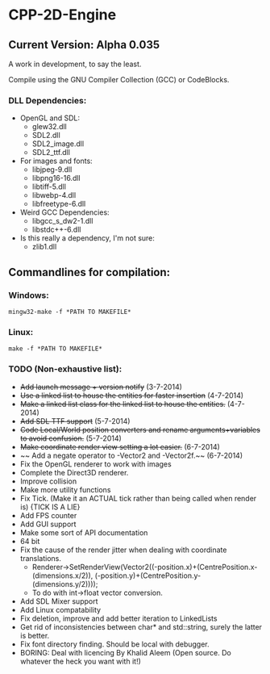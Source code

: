 # CPP-2D-Engine
## Current Version: Alpha 0.035
A work in development, to say the least.

Compile using the GNU Compiler Collection (GCC) or CodeBlocks.

### DLL Dependencies:
- OpenGL and SDL:
  - glew32.dll
  - SDL2.dll
  - SDL2_image.dll
  - SDL2_ttf.dll
- For images and fonts:
  - libjpeg-9.dll
  - libpng16-16.dll
  - libtiff-5.dll
  - libwebp-4.dll
  - libfreetype-6.dll
- Weird GCC Dependencies:
  - libgcc_s_dw2-1.dll
  - libstdc++-6.dll
- Is this really a dependency, I'm not sure:
  - zlib1.dll
  
## Commandlines for compilation:
### Windows:
	mingw32-make -f *PATH TO MAKEFILE*
### Linux:
	make -f *PATH TO MAKEFILE*
	
### TODO (Non-exhaustive list):
- ~~Add launch message + version notify~~ (3-7-2014)
- ~~Use a linked list to house the entities for faster insertion~~ (4-7-2014)
- ~~Make a linked list class for the linked list to house the entities.~~ (4-7-2014)
- ~~Add SDL TTF support~~ (5-7-2014)
- ~~Code Local/World position converters and rename arguments+variables to avoid confusion.~~ (5-7-2014)
- ~~Make coordinate render view setting a lot easier.~~ (6-7-2014)
- ~~ Add a negate operator to -Vector2 and -Vector2f.~~ (6-7-2014)
- Fix the OpenGL renderer to work with images
- Complete the Direct3D renderer.
- Improve collision
- Make more utility functions
- Fix Tick. (Make it an ACTUAL tick rather than being called when render is) {TICK IS A LIE}
- Add FPS counter
- Add GUI support
- Make some sort of API documentation
- 64 bit
- Fix the cause of the render jitter when dealing with coordinate translations.
  - Renderer->SetRenderView(Vector2((-position.x)+(CentrePosition.x-(dimensions.x/2)), (-position.y)+(CentrePosition.y-(dimensions.y/2))));
  - To do with int->float vector conversion.
- Add SDL Mixer support
- Add Linux compatability
- Fix deletion, improve and add better iteration to LinkedLists
- Get rid of inconsistencies between char* and std::string, surely the latter is better.
- Fix font directory finding. Should be local with debugger.
- BORING: Deal with licencing
By Khalid Aleem
(Open source. Do whatever the heck you want with it!)
